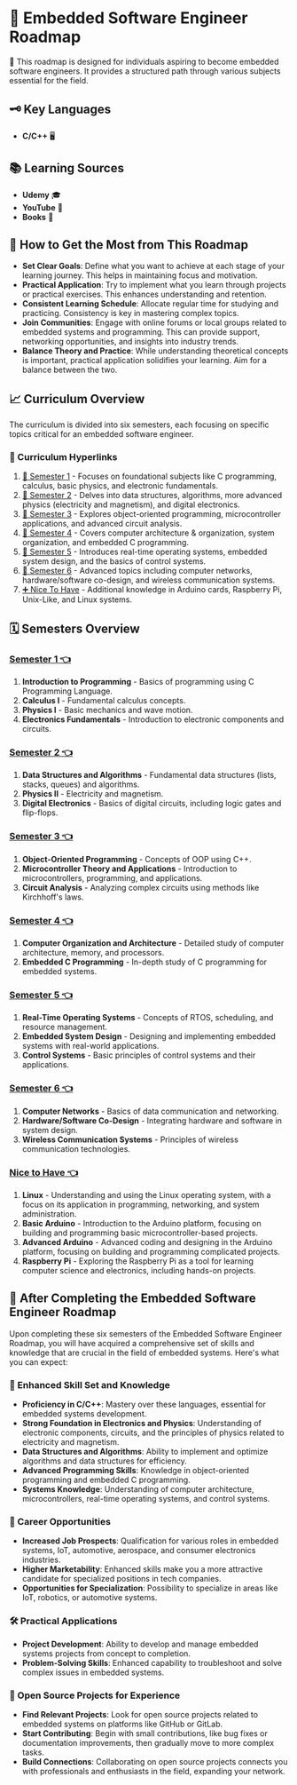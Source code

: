 # 🚀 Embedded Software Engineer Roadmap

🌟 This roadmap is designed for individuals aspiring to become embedded software engineers. It provides a structured path through various subjects essential for the field.

## 🗝️ Key Languages

- **C/C++** 🖥️

## 📚 Learning Sources

- **Udemy** 🎓
- **YouTube** 🎥
- **Books** 📖

## 🌱 How to Get the Most from This Roadmap

- **Set Clear Goals**: Define what you want to achieve at each stage of your learning journey. This helps in maintaining focus and motivation.
- **Practical Application**: Try to implement what you learn through projects or practical exercises. This enhances understanding and retention.
- **Consistent Learning Schedule**: Allocate regular time for studying and practicing. Consistency is key in mastering complex topics.
- **Join Communities**: Engage with online forums or local groups related to embedded systems and programming. This can provide support, networking opportunities, and insights into industry trends.
- **Balance Theory and Practice**: While understanding theoretical concepts is important, practical application solidifies your learning. Aim for a balance between the two.

## 📈 Curriculum Overview

The curriculum is divided into six semesters, each focusing on specific topics critical for an embedded software engineer.

### 📎 Curriculum Hyperlinks

1. [📕 Semester 1](#semester-1-) - Focuses on foundational subjects like C programming, calculus, basic physics, and electronic fundamentals.
2. [📘 Semester 2](#semester-2-) - Delves into data structures, algorithms, more advanced physics (electricity and magnetism), and digital electronics.
3. [📙 Semester 3](#semester-3-) - Explores object-oriented programming, microcontroller applications, and advanced circuit analysis.
4. [📗 Semester 4](#semester-4-) - Covers computer architecture & organization, system organization, and embedded C programming.
5. [📒 Semester 5](#semester-5-) - Introduces real-time operating systems, embedded system design, and the basics of control systems.
6. [📓 Semester 6](#semester-6-) - Advanced topics including computer networks, hardware/software co-design, and wireless communication systems.
7. [➕ Nice To Have](#nice-to-have-) - Additional knowledge in Arduino cards, Raspberry Pi, Unix-Like, and Linux systems.

## 🗓 Semesters Overview

### [Semester 1 👈](semesters/sem1.md)

1. **Introduction to Programming** - Basics of programming using C Programming Language.
2. **Calculus I** - Fundamental calculus concepts.
3. **Physics I** - Basic mechanics and wave motion.
4. **Electronics Fundamentals** - Introduction to electronic components and circuits.

### [Semester 2 👈](semesters/sem2.md)
1. **Data Structures and Algorithms** - Fundamental data structures (lists, stacks, queues) and algorithms.
2. **Physics II** - Electricity and magnetism.
3. **Digital Electronics** - Basics of digital circuits, including logic gates and flip-flops.

### [Semester 3 👈](semesters/sem3.md)
1. **Object-Oriented Programming** - Concepts of OOP using C++.
2. **Microcontroller Theory and Applications** - Introduction to microcontrollers, programming, and applications.
3. **Circuit Analysis** - Analyzing complex circuits using methods like Kirchhoff's laws.

### [Semester 4 👈](semesters/sem4.md)
1. **Computer Organization and Architecture** - Detailed study of computer architecture, memory, and processors.
2. **Embedded C Programming** - In-depth study of C programming for embedded systems.

### [Semester 5 👈](semesters/sem5.md)
1. **Real-Time Operating Systems** - Concepts of RTOS, scheduling, and resource management.
2. **Embedded System Design** - Designing and implementing embedded systems with real-world applications.
3. **Control Systems** - Basic principles of control systems and their applications.

### [Semester 6 👈](semesters/sem6.md)
1. **Computer Networks** - Basics of data communication and networking.
2. **Hardware/Software Co-Design** - Integrating hardware and software in system design.
3. **Wireless Communication Systems** - Principles of wireless communication technologies.

### [Nice to Have 👈](semesters/nicetohave.md)
1. **Linux** - Understanding and using the Linux operating system, with a focus on its application in programming, networking, and system administration.
2. **Basic Arduino** - Introduction to the Arduino platform, focusing on building and programming basic microcontroller-based projects.
3. **Advanced Arduino** - Advanced coding and designing in the Arduino platform, focusing on building and programming complicated projects.
4. **Raspberry Pi** - Exploring the Raspberry Pi as a tool for learning computer science and electronics, including hands-on projects.
   
## 🚀 After Completing the Embedded Software Engineer Roadmap

Upon completing these six semesters of the Embedded Software Engineer Roadmap, you will have acquired a comprehensive set of skills and knowledge that are crucial in the field of embedded systems. Here's what you can expect:

### 🔎 Enhanced Skill Set and Knowledge

- **Proficiency in C/C++**: Mastery over these languages, essential for embedded systems development.
- **Strong Foundation in Electronics and Physics**: Understanding of electronic components, circuits, and the principles of physics related to electricity and magnetism.
- **Data Structures and Algorithms**: Ability to implement and optimize algorithms and data structures for efficiency.
- **Advanced Programming Skills**: Knowledge in object-oriented programming and embedded C programming.
- **Systems Knowledge**: Understanding of computer architecture, microcontrollers, real-time operating systems, and control systems.

### 💼 Career Opportunities

- **Increased Job Prospects**: Qualification for various roles in embedded systems, IoT, automotive, aerospace, and consumer electronics industries.
- **Higher Marketability**: Enhanced skills make you a more attractive candidate for specialized positions in tech companies.
- **Opportunities for Specialization**: Possibility to specialize in areas like IoT, robotics, or automotive systems.

### 🛠️ Practical Applications

- **Project Development**: Ability to develop and manage embedded systems projects from concept to completion.
- **Problem-Solving Skills**: Enhanced capability to troubleshoot and solve complex issues in embedded systems.

### 🌟 Open Source Projects for Experience

- **Find Relevant Projects**: Look for open source projects related to embedded systems on platforms like GitHub or GitLab. 
- **Start Contributing**: Begin with small contributions, like bug fixes or documentation improvements, then gradually move to more complex tasks.
- **Build Connections**: Collaborating on open source projects connects you with professionals and enthusiasts in the field, expanding your network.
